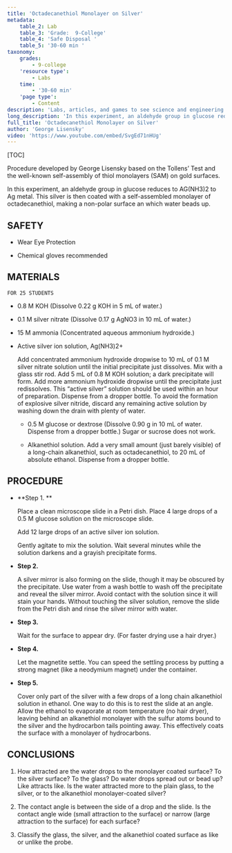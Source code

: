 ```yaml
---
title: 'Octadecanethiol Monolayer on Silver'
metadata:
    table_2: Lab
    table_3: 'Grade:  9-College'
    table_4: 'Safe Disposal '
    table_5: '30-60 min '
taxonomy:
    grades:
        - 9-college
    'resource type':
        - Labs
    time:
        - '30-60 min'
    'page type':
        - Content
description: 'Labs, articles, and games to see science and engineering through a new lens.'
long_description: 'In this experiment, an aldehyde group in glucose reduces to AG(NH3)2 to Ag metal. This silver is then coated with a self-assembled monolayer of octadecanethiol, making a non-polar surface an which water beads up.'
full_title: 'Octadecanethiol Monolayer on Silver'
author: 'George Lisensky'
video: 'https://www.youtube.com/embed/SvgEd71nHUg'
---
```


[TOC]

Procedure developed by George Lisensky based on the Tollens’ Test and the well-known self-assembly of thiol monolayers (SAM) on gold surfaces.


In this experiment, an aldehyde group in glucose reduces to AG(NH3)2 to Ag metal. This silver is then coated with a self-assembled monolayer of octadecanethiol, making a non-polar surface an which water beads up.


## SAFETY

* Wear Eye Protection

* Chemical gloves recommended


## MATERIALS

	FOR 25 STUDENTS

* 	0.8 M KOH (Dissolve 0.22 g KOH in 5 mL of water.)

*	0.1 M silver nitrate (Dissolve 0.17 g AgNO3 in 10 mL of 	water.)

*	15 M ammonia (Concentrated aqueous ammonium 	hydroxide.)

*	Active silver ion solution, Ag(NH3)2+

	Add concentrated ammonium hydroxide dropwise to 10 mL of 0.1 M silver nitrate solution until the initial precipitate just dissolves. Mix with a glass stir rod. Add 5 mL of 0.8 M KOH solution; a dark precipitate will form. Add more ammonium hydroxide dropwise until the precipitate just redissolves. This “active silver” solution should be used within an hour of preparation. Dispense from a dropper bottle. To avoid the formation of explosive silver nitride, discard any remaining active solution by washing down the drain with plenty of water.

	*	0.5 M glucose or dextrose (Dissolve 0.90 g in 10 mL of 	water. Dispense from a dropper bottle.) Sugar or sucrose 	does not work.

	*	Alkanethiol solution. Add a very small amount (just barely 	visible) of a long-chain alkanethiol, such as 	octadecanethiol, to 20 mL of absolute ethanol. Dispense 	from a dropper bottle.



## PROCEDURE

* **Step 1.  <span class="youtube-link" data-url="https://www.youtube.com/embed/SvgEd71nHUg"></span> **

	Place a clean microscope slide in a Petri dish. Place 4 large drops of a 0.5 M glucose solution on the microscope 	  slide.

	Add 12 large drops of an active silver ion solution.

	Gently agitate to mix the solution. Wait several minutes while the solution darkens and a grayish precipitate forms.    
 
* **Step 2. <span class="youtube-link" data-url="https://www.youtube.com/embed/SvgEd71nHUg"></span>**

   A silver mirror is also forming on the slide, though it may be obscured by the precipitate. Use water from a wash bottle to wash off the precipitate and reveal the silver mirror. Avoid contact with the solution since it will stain your hands. Without touching the silver solution, remove the slide from the Petri dish and rinse the silver mirror with water.

* **Step 3. <span class="youtube-link" data-url="https://www.youtube.com/embed/SvgEd71nHUg"></span>**

  Wait for the surface to appear dry. (For faster drying use a hair dryer.)


* **Step 4. <span class="youtube-link" data-url="https://www.youtube.com/embed/SvgEd71nHUg"></span>**

   Let the magnetite settle. You can speed the settling process by putting a strong magnet (like a neodymium magnet) under the container.

* **Step 5. <span class="youtube-link" data-url="https://www.youtube.com/embed/SvgEd71nHUg"></span>**

	Cover only part of the silver with a few drops of a long chain alkanethiol solution in ethanol. One way to do this is to rest the slide at an angle. Allow the ethanol to evaporate at room temperature (no hair dryer), leaving behind an alkanethiol monolayer with the sulfur atoms bound to the silver and the hydrocarbon tails pointing away. This effectively coats the surface with a monolayer of hydrocarbons.






## CONCLUSIONS

1. How attracted are the water drops to the monolayer coated surface? To the silver surface? To the glass? Do water drops spread out or bead up? Like attracts like. Is the water attracted more to the plain glass, to the silver, or to the alkanethiol monolayer-coated silver?

2. The contact angle is between the side of a drop and the slide. Is the contact angle wide (small attraction to the surface) or narrow (large attraction to the surface) for each surface?

3. Classify the glass, the silver, and the alkanethiol coated surface as like or unlike the probe.
